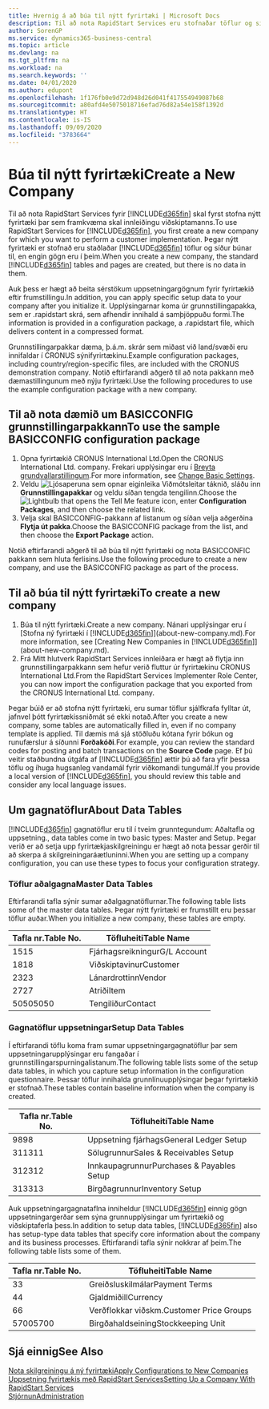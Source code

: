 ```yaml
---
title: Hvernig á að búa til nýtt fyrirtæki | Microsoft Docs
description: Til að nota RapidStart Services eru stofnaðar töflur og síður en engin gögn eru í þeim.
author: SorenGP
ms.service: dynamics365-business-central
ms.topic: article
ms.devlang: na
ms.tgt_pltfrm: na
ms.workload: na
ms.search.keywords: ''
ms.date: 04/01/2020
ms.author: edupont
ms.openlocfilehash: 1f176fb0e9d72d948d26d041f417554949087b68
ms.sourcegitcommit: a80afd4e5075018716efad76d82a54e158f1392d
ms.translationtype: HT
ms.contentlocale: is-IS
ms.lasthandoff: 09/09/2020
ms.locfileid: "3783664"
---
```

# <a name="create-a-new-company"></a><span data-ttu-id="57eaa-103">Búa til nýtt fyrirtæki</span><span class="sxs-lookup"><span data-stu-id="57eaa-103">Create a New Company</span></span>
<span data-ttu-id="57eaa-104">Til að nota RapidStart Services fyrir [!INCLUDE[d365fin](includes/d365fin_md.md)] skal fyrst stofna nýtt fyrirtæki þar sem framkvæma skal innleiðingu viðskiptamanns.</span><span class="sxs-lookup"><span data-stu-id="57eaa-104">To use RapidStart Services for [!INCLUDE[d365fin](includes/d365fin_md.md)], you first create a new company for which you want to perform a customer implementation.</span></span> <span data-ttu-id="57eaa-105">Þegar nýtt fyrirtæki er stofnað eru staðlaðar [!INCLUDE[d365fin](includes/d365fin_md.md)] töflur og síður búnar til, en engin gögn eru í þeim.</span><span class="sxs-lookup"><span data-stu-id="57eaa-105">When you create a new company, the standard [!INCLUDE[d365fin](includes/d365fin_md.md)] tables and pages are created, but there is no data in them.</span></span>

<span data-ttu-id="57eaa-106">Auk þess er hægt að beita sérstökum uppsetningargögnum fyrir fyrirtækið eftir frumstillingu.</span><span class="sxs-lookup"><span data-stu-id="57eaa-106">In addition, you can apply specific setup data to your company after you initialize it.</span></span> <span data-ttu-id="57eaa-107">Upplýsingarnar koma úr grunnstillingapakka, sem er .rapidstart skrá, sem afhendir innihald á samþjöppuðu formi.</span><span class="sxs-lookup"><span data-stu-id="57eaa-107">The information is provided in a configuration package, a .rapidstart file, which delivers content in a compressed format.</span></span>  

<span data-ttu-id="57eaa-108">Grunnstillingarpakkar dæma, þ.á.m. skrár sem miðast við land/svæði eru innifaldar í CRONUS sýnifyrirtækinu.</span><span class="sxs-lookup"><span data-stu-id="57eaa-108">Example configuration packages, including country/region-specific files, are included with the CRONUS demonstration company.</span></span> <span data-ttu-id="57eaa-109">Notið eftirfarandi aðgerð til að nota pakkann með dæmastillingunum með nýju fyrirtæki.</span><span class="sxs-lookup"><span data-stu-id="57eaa-109">Use the following procedures to use the example configuration package with a new company.</span></span>  

## <a name="to-use-the-sample-basicconfig-configuration-package"></a><span data-ttu-id="57eaa-110">Til að nota dæmið um BASICCONFIG grunnstillingarpakkann</span><span class="sxs-lookup"><span data-stu-id="57eaa-110">To use the sample BASICCONFIG configuration package</span></span>  
1. <span data-ttu-id="57eaa-111">Opna fyrirtækið CRONUS International Ltd.</span><span class="sxs-lookup"><span data-stu-id="57eaa-111">Open the CRONUS International Ltd. company.</span></span> <span data-ttu-id="57eaa-112">Frekari upplýsingar eru í [Breyta grundvallarstillingum](ui-change-basic-settings.md).</span><span class="sxs-lookup"><span data-stu-id="57eaa-112">For more information, see [Change Basic Settings](ui-change-basic-settings.md).</span></span>
2. <span data-ttu-id="57eaa-113">Veldu ![Ljósaperuna sem opnar eiginleika Viðmótsleitar](media/ui-search/search_small.png "Segðu mér hvað þú vilt gera") táknið, sláðu inn **Grunnstillingapakkar** og veldu síðan tengda tengilinn.</span><span class="sxs-lookup"><span data-stu-id="57eaa-113">Choose the ![Lightbulb that opens the Tell Me feature](media/ui-search/search_small.png "Tell me what you want to do") icon, enter **Configuration Packages**, and then choose the related link.</span></span>  
3. <span data-ttu-id="57eaa-114">Velja skal BASICCONFIG-pakkann af listanum og síðan velja aðgerðina **Flytja út pakka**.</span><span class="sxs-lookup"><span data-stu-id="57eaa-114">Choose the BASICCONFIG package from the list, and then choose the **Export Package** action.</span></span>  

<span data-ttu-id="57eaa-115">Notið eftirfarandi aðgerð til að búa til nýtt fyrirtæki og nota BASICCONFIC pakkann sem hluta ferlisins.</span><span class="sxs-lookup"><span data-stu-id="57eaa-115">Use the following procedure to create a new company, and use the BASICCONFIG package as part of the process.</span></span>  

## <a name="to-create-a-new-company"></a><span data-ttu-id="57eaa-116">Til að búa til nýtt fyrirtæki</span><span class="sxs-lookup"><span data-stu-id="57eaa-116">To create a new company</span></span>  
1. <span data-ttu-id="57eaa-117">Búa til nýtt fyrirtæki.</span><span class="sxs-lookup"><span data-stu-id="57eaa-117">Create a new company.</span></span> <span data-ttu-id="57eaa-118">Nánari upplýsingar eru í [Stofna ný fyrirtæki í [!INCLUDE[d365fin](includes/d365fin_md.md)]](about-new-company.md).</span><span class="sxs-lookup"><span data-stu-id="57eaa-118">For more information, see [Creating New Companies in [!INCLUDE[d365fin](includes/d365fin_md.md)]](about-new-company.md).</span></span>
2. <span data-ttu-id="57eaa-119">Frá Mitt hlutverk RapidStart Services innleiðara er hægt að flytja inn grunnstillingarpakkann sem hefur verið fluttur úr fyrirtækinu CRONUS International Ltd.</span><span class="sxs-lookup"><span data-stu-id="57eaa-119">From the RapidStart Services Implementer Role Center, you can now import the configuration package that you exported from the CRONUS International Ltd. company.</span></span>

<span data-ttu-id="57eaa-120">Þegar búið er að stofna nýtt fyrirtæki, eru sumar töflur sjálfkrafa fylltar út, jafnvel þótt fyrirtækissniðmát sé ekki notað.</span><span class="sxs-lookup"><span data-stu-id="57eaa-120">After you create a new company, some tables are automatically filled in, even if no company template is applied.</span></span> <span data-ttu-id="57eaa-121">Til dæmis má sjá stöðluðu kótana fyrir bókun og runufærslur á síðunni **Forðakóði**.</span><span class="sxs-lookup"><span data-stu-id="57eaa-121">For example, you can review the standard codes for posting and batch transactions on the **Source Code** page.</span></span> <span data-ttu-id="57eaa-122">Ef þú veitir staðbundna útgáfa af [!INCLUDE[d365fin](includes/d365fin_md.md)] ættir þú að fara yfir þessa töflu og íhuga hugsanleg vandamál fyrir viðkomandi tungumál.</span><span class="sxs-lookup"><span data-stu-id="57eaa-122">If you provide a local version of [!INCLUDE[d365fin](includes/d365fin_md.md)], you should review this table and consider any local language issues.</span></span>

## <a name="about-data-tables"></a><span data-ttu-id="57eaa-123">Um gagnatöflur</span><span class="sxs-lookup"><span data-stu-id="57eaa-123">About Data Tables</span></span>
[!INCLUDE[d365fin](includes/d365fin_md.md)] <span data-ttu-id="57eaa-124">gagnatöflur eru til í tveim grunntegundum: Aðaltafla og uppsetning.</span><span class="sxs-lookup"><span data-stu-id="57eaa-124">, data tables come in two basic types: Master and Setup.</span></span> <span data-ttu-id="57eaa-125">Þegar verið er að setja upp fyrirtækjaskilgreiningu er hægt að nota þessar gerðir til að skerpa á skilgreiningaráætluninni.</span><span class="sxs-lookup"><span data-stu-id="57eaa-125">When you are setting up a company configuration, you can use these types to focus your configuration strategy.</span></span>  

### <a name="master-data-tables"></a><span data-ttu-id="57eaa-126">Töflur aðalgagna</span><span class="sxs-lookup"><span data-stu-id="57eaa-126">Master Data Tables</span></span>  
<span data-ttu-id="57eaa-127">Eftirfarandi tafla sýnir sumar aðalgagnatöflurnar.</span><span class="sxs-lookup"><span data-stu-id="57eaa-127">The following table lists some of the master data tables.</span></span> <span data-ttu-id="57eaa-128">Þegar nýtt fyrirtæki er frumstillt eru þessar töflur auðar.</span><span class="sxs-lookup"><span data-stu-id="57eaa-128">When you initialize a new company, these tables are empty.</span></span>  

|<span data-ttu-id="57eaa-129">Tafla nr.</span><span class="sxs-lookup"><span data-stu-id="57eaa-129">Table No.</span></span>|<span data-ttu-id="57eaa-130">Töfluheiti</span><span class="sxs-lookup"><span data-stu-id="57eaa-130">Table Name</span></span>|  
|-------------------|--------------------|  
|<span data-ttu-id="57eaa-131">15</span><span class="sxs-lookup"><span data-stu-id="57eaa-131">15</span></span>|<span data-ttu-id="57eaa-132">Fjárhagsreikningur</span><span class="sxs-lookup"><span data-stu-id="57eaa-132">G/L Account</span></span>|  
|<span data-ttu-id="57eaa-133">18</span><span class="sxs-lookup"><span data-stu-id="57eaa-133">18</span></span>|<span data-ttu-id="57eaa-134">Viðskiptavinur</span><span class="sxs-lookup"><span data-stu-id="57eaa-134">Customer</span></span>|  
|<span data-ttu-id="57eaa-135">23</span><span class="sxs-lookup"><span data-stu-id="57eaa-135">23</span></span>|<span data-ttu-id="57eaa-136">Lánardrottinn</span><span class="sxs-lookup"><span data-stu-id="57eaa-136">Vendor</span></span>|  
|<span data-ttu-id="57eaa-137">27</span><span class="sxs-lookup"><span data-stu-id="57eaa-137">27</span></span>|<span data-ttu-id="57eaa-138">Atriði</span><span class="sxs-lookup"><span data-stu-id="57eaa-138">Item</span></span>|  
|<span data-ttu-id="57eaa-139">5050</span><span class="sxs-lookup"><span data-stu-id="57eaa-139">5050</span></span>|<span data-ttu-id="57eaa-140">Tengiliður</span><span class="sxs-lookup"><span data-stu-id="57eaa-140">Contact</span></span>|  

### <a name="setup-data-tables"></a><span data-ttu-id="57eaa-141">Gagnatöflur uppsetningar</span><span class="sxs-lookup"><span data-stu-id="57eaa-141">Setup Data Tables</span></span>  
<span data-ttu-id="57eaa-142">Í eftirfarandi töflu koma fram sumar uppsetningargagnatöflur þar sem uppsetningarupplýsingar eru fangaðar í grunnstillingarspurningalistanum.</span><span class="sxs-lookup"><span data-stu-id="57eaa-142">The following table lists some of the setup data tables, in which you capture setup information in the configuration questionnaire.</span></span> <span data-ttu-id="57eaa-143">Þessar töflur innihalda grunnlínuupplýsingar þegar fyrirtækið er stofnað.</span><span class="sxs-lookup"><span data-stu-id="57eaa-143">These tables contain baseline information when the company is created.</span></span>  

|<span data-ttu-id="57eaa-144">Tafla nr.</span><span class="sxs-lookup"><span data-stu-id="57eaa-144">Table No.</span></span>|<span data-ttu-id="57eaa-145">Töfluheiti</span><span class="sxs-lookup"><span data-stu-id="57eaa-145">Table Name</span></span>|  
|-------------------|--------------------|  
|<span data-ttu-id="57eaa-146">98</span><span class="sxs-lookup"><span data-stu-id="57eaa-146">98</span></span>|<span data-ttu-id="57eaa-147">Uppsetning fjárhags</span><span class="sxs-lookup"><span data-stu-id="57eaa-147">General Ledger Setup</span></span>|  
|<span data-ttu-id="57eaa-148">311</span><span class="sxs-lookup"><span data-stu-id="57eaa-148">311</span></span>|<span data-ttu-id="57eaa-149">Sölugrunnur</span><span class="sxs-lookup"><span data-stu-id="57eaa-149">Sales & Receivables Setup</span></span>|  
|<span data-ttu-id="57eaa-150">312</span><span class="sxs-lookup"><span data-stu-id="57eaa-150">312</span></span>|<span data-ttu-id="57eaa-151">Innkaupagrunnur</span><span class="sxs-lookup"><span data-stu-id="57eaa-151">Purchases & Payables Setup</span></span>|  
|<span data-ttu-id="57eaa-152">313</span><span class="sxs-lookup"><span data-stu-id="57eaa-152">313</span></span>|<span data-ttu-id="57eaa-153">Birgðagrunnur</span><span class="sxs-lookup"><span data-stu-id="57eaa-153">Inventory Setup</span></span>|  

<span data-ttu-id="57eaa-154">Auk uppsetningargagnataflna inniheldur [!INCLUDE[d365fin](includes/d365fin_md.md)] einnig gögn uppsetningargerðar sem sýna grunnupplýsingar um fyrirtækið og viðskiptaferla þess.</span><span class="sxs-lookup"><span data-stu-id="57eaa-154">In addition to setup data tables, [!INCLUDE[d365fin](includes/d365fin_md.md)] also has setup-type data tables that specify core information about the company and its business processes.</span></span> <span data-ttu-id="57eaa-155">Eftirfarandi tafla sýnir nokkrar af þeim.</span><span class="sxs-lookup"><span data-stu-id="57eaa-155">The following table lists some of them.</span></span>  

|<span data-ttu-id="57eaa-156">Tafla nr.</span><span class="sxs-lookup"><span data-stu-id="57eaa-156">Table No.</span></span>|<span data-ttu-id="57eaa-157">Töfluheiti</span><span class="sxs-lookup"><span data-stu-id="57eaa-157">Table Name</span></span>|  
|-------------------|--------------------|  
|<span data-ttu-id="57eaa-158">3</span><span class="sxs-lookup"><span data-stu-id="57eaa-158">3</span></span>|<span data-ttu-id="57eaa-159">Greiðsluskilmálar</span><span class="sxs-lookup"><span data-stu-id="57eaa-159">Payment Terms</span></span>|  
|<span data-ttu-id="57eaa-160">4</span><span class="sxs-lookup"><span data-stu-id="57eaa-160">4</span></span>|<span data-ttu-id="57eaa-161">Gjaldmiðill</span><span class="sxs-lookup"><span data-stu-id="57eaa-161">Currency</span></span>|  
|<span data-ttu-id="57eaa-162">6</span><span class="sxs-lookup"><span data-stu-id="57eaa-162">6</span></span>|<span data-ttu-id="57eaa-163">Verðflokkar viðskm.</span><span class="sxs-lookup"><span data-stu-id="57eaa-163">Customer Price Groups</span></span>|  
|<span data-ttu-id="57eaa-164">5700</span><span class="sxs-lookup"><span data-stu-id="57eaa-164">5700</span></span>|<span data-ttu-id="57eaa-165">Birgðahaldseining</span><span class="sxs-lookup"><span data-stu-id="57eaa-165">Stockkeeping Unit</span></span>|

  

## <a name="see-also"></a><span data-ttu-id="57eaa-166">Sjá einnig</span><span class="sxs-lookup"><span data-stu-id="57eaa-166">See Also</span></span>  
[<span data-ttu-id="57eaa-167">Nota skilgreiningu á ný fyrirtæki</span><span class="sxs-lookup"><span data-stu-id="57eaa-167">Apply Configurations to New Companies</span></span>](admin-apply-configuration-to-new-companies.md)  
[<span data-ttu-id="57eaa-168">Uppsetning fyrirtækis með RapidStart Services</span><span class="sxs-lookup"><span data-stu-id="57eaa-168">Setting Up a Company With RapidStart Services</span></span>](admin-set-up-a-company-with-rapidstart.md)  
[<span data-ttu-id="57eaa-169">Stjórnun</span><span class="sxs-lookup"><span data-stu-id="57eaa-169">Administration</span></span>](admin-setup-and-administration.md)
